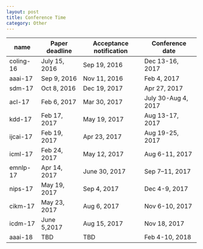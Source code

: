 ```yaml
---
layout: post
title: Conference Time
category: Other
---
```

|name|Paper deadline|Acceptance notification|Conference date|
|----|--------------|-----------------------|---------------|
|coling-16|July 15, 2016|Sep 19, 2016|Dec 13-16, 2017|
|aaai-17|Sep 9, 2016|Nov 11, 2016|Feb 4, 2017|
|sdm-17|Oct 8, 2016|Dec 19, 2017|Apr 27, 2017|
|acl-17|Feb 6, 2017|Mar 30, 2017|July 30-Aug 4, 2017|
|kdd-17|Feb 17, 2017|May 19, 2017|Aug 13-17, 2017|
|ijcai-17|Feb 19, 2017|Apr 23, 2017|Aug 19-25, 2017|
|icml-17|Feb 24, 2017|May 12, 2017|Aug 6-11, 2017|
|emnlp-17|Apr 14, 2017|June 30, 2017|Sep 7–11, 2017|
|nips-17|May 19, 2017|Sep 4, 2017|Dec 4-9, 2017|
|cikm-17|May 23, 2017|Aug 6, 2017|Nov 6-10, 2017|
|icdm-17|June 5,2017|Aug 15, 2017|Nov 18, 2017|
|aaai-18|TBD|TBD|Feb 4-10, 2018|

